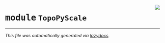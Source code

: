<!-- markdownlint-disable -->

<a href="https://github.com/ArcticSnow/TopoPyScale/TopoPyScale"><img align="right" style="float:right;" src="https://img.shields.io/badge/-source-cccccc?style=flat-square"></a>

# <kbd>module</kbd> `TopoPyScale`








---

_This file was automatically generated via [lazydocs](https://github.com/ml-tooling/lazydocs)._
